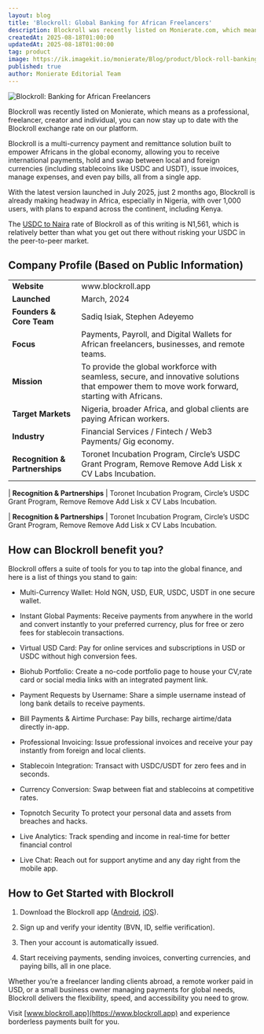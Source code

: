 ```yaml
---
layout: blog
title: 'Blockroll: Global Banking for African Freelancers'
description: Blockroll was recently listed on Monierate.com, which means as a professional, freelancer, creator and individual, you can now stay up to date with the Blockroll exchange rate on our platform.  Blockroll is a multi-currency payment and payroll solution built to empower Africans in the global economy, allowing you to receive international payments, hold and swap between local and foreign currencies (including stablecoins like USDC and USDT), issue invoices, manage payroll, and even pay bills, all from a single app.
createdAt: 2025-08-18T01:00:00
updatedAt: 2025-08-18T01:00:00
tag: product
image: https://ik.imagekit.io/monierate/Blog/product/block-roll-banking-for-africans.webp?updatedAt=1755471601210
published: true
author: Monierate Editorial Team
---
```

![Blockroll: Banking for African Freelancers](https://ik.imagekit.io/monierate/Blog/product/block-roll-banking-for-africans.webp?updatedAt=1755471601210)

Blockroll was recently listed on Monierate, which means as a professional, freelancer, creator and individual, you can now stay up to date with the Blockroll exchange rate on our platform.

Blockroll is a multi-currency payment and remittance solution built to empower Africans in the global economy, allowing you to receive international payments, hold and swap between local and foreign currencies (including stablecoins like USDC and USDT), issue invoices, manage expenses, and even pay bills, all from a single app.

With the latest version launched in July 2025, just 2 months ago, Blockroll is already making headway in Africa, especially in Nigeria, with over 1,000 users, with plans to expand across the continent, including Kenya.

The [USDC to Naira](https://monierate.com/converter/blockroll/?Amount=1&From=usd&To=ngn) rate of Blockroll as of this writing is N1,561, which is relatively better than what you get out there without risking your USDC in the peer-to-peer market.

## Company Profile (Based on Public Information)

| |                                |                                                                                                                                                 
| ------------------------------ | ----------------------------------------------------------------------------------------------------------------------------------------------- |
| **Website**                    | www\.blockroll.app                                                                                                                              |
| **Launched**                   | March, 2024                                                                                                                                     |
| **Founders & Core Team**       | Sadiq Isiak, Stephen Adeyemo                                                                                                                   |
| **Focus**                      | Payments, Payroll, and Digital Wallets for African freelancers, businesses, and remote teams.                                                |
| **Mission**                    | To provide the global workforce with seamless, secure, and innovative solutions that empower them to move work forward, starting with Africans. |
| **Target Markets**             | Nigeria, broader Africa, and global clients are paying African workers.                                                                         |
| **Industry**                   | Financial Services / Fintech / Web3 Payments/ Gig economy.                                                                                      |
| **Recognition & Partnerships** | Toronet Incubation Program, Circle’s USDC Grant Program, Remove Remove Add Lisk x CV Labs Incubation.  

| **Recognition & Partnerships** | Toronet Incubation Program, Circle’s USDC Grant Program, Remove Remove Add Lisk x CV Labs Incubation.  

| **Recognition & Partnerships** | Toronet Incubation Program, Circle’s USDC Grant Program, Remove Remove Add Lisk x CV Labs Incubation.  

## How can Blockroll benefit you?

Blockroll offers a suite of tools for you to tap into the global finance, and here is a list of things you stand to gain:

-   Multi-Currency Wallet: Hold NGN, USD, EUR, USDC, USDT in one secure wallet.
    
-   Instant Global Payments: Receive payments from anywhere in the world and convert instantly to your preferred currency, plus for free or zero fees for stablecoin transactions.
    
-   Virtual USD Card: Pay for online services and subscriptions in USD or USDC without high conversion fees.
    
-   Biohub Portfolio: Create a no-code portfolio page to house your CV,rate card or social media links with an integrated payment link.
    
-   Payment Requests by Username: Share a simple username instead of long bank details to receive payments.
    
-   Bill Payments & Airtime Purchase: Pay bills, recharge airtime/data directly in-app.
    
-   Professional Invoicing: Issue professional invoices and receive your pay instantly from foreign and local clients.
    
-   Stablecoin Integration: Transact with USDC/USDT for zero fees and in seconds.
    
-   Currency Conversion: Swap between fiat and stablecoins at competitive rates.
    
-   Topnotch Security To protect your personal data and assets from breaches and hacks.
    
-   Live Analytics: Track spending and income in real-time for better financial control
    
-   Live Chat: Reach out for support anytime and any day right from the mobile app.

## How to Get Started with Blockroll

1.  Download the Blockroll app ([Android](https://play.google.com/store/apps/details?id=com.blockroll.android), [iOS](https://apps.apple.com/us/app/blockroll/id6708225786)).
    
2.  Sign up and verify your identity (BVN, ID, selfie verification).
    
3.  Then your account is automatically issued.
    
4.  Start receiving payments, sending invoices, converting currencies, and paying bills, all in one place.
    

Whether you’re a freelancer landing clients abroad, a remote worker paid in USD, or a small business owner managing payments for global needs, Blockroll delivers the flexibility, speed, and accessibility you need to grow.

Visit [www.blockroll.app](https://www.blockroll.app) and experience borderless payments built for you.
